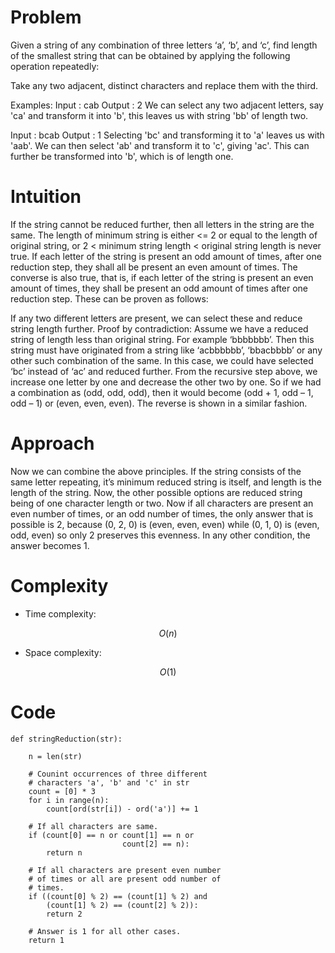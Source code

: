 # Problem
Given a string of any combination of three letters ‘a’, ‘b’, and ‘c’, find length of the smallest string that can be obtained by applying the following operation repeatedly: 

Take any two adjacent, distinct characters and replace them with the third.

Examples:
Input : cab
Output : 2
We can select any two adjacent letters, 
say 'ca' and transform it into 'b', this 
leaves us with string 'bb' of length two.
    
Input : bcab
Output : 1
Selecting 'bc' and transforming it to 'a' 
leaves us with 'aab'. We can then select
'ab' and transform it to 'c', giving 'ac'. 
This can further be transformed into 'b',
which is of length one.

# Intuition
<!-- Describe your first thoughts on how to solve this problem. -->
If the string cannot be reduced further, then all letters in the string are the same.
The length of minimum string is either <= 2 or equal to the length of original string, or 2 < minimum string length < original string length is never true.
If each letter of the string is present an odd amount of times, after one reduction step, they shall all be present an even amount of times. The converse is also true, that is, if each letter of the string is present an even amount of times, they shall be present an odd amount of times after one reduction step.
These can be proven as follows: 

If any two different letters are present, we can select these and reduce string length further.
Proof by contradiction: 
Assume we have a reduced string of length less than original string. For example ‘bbbbbbb’. Then this string must have originated from a string like ‘acbbbbbb’, ‘bbacbbbb’ or any other such combination of the same. In this case, we could have selected ‘bc’ instead of ‘ac’ and reduced further.
From the recursive step above, we increase one letter by one and decrease the other two by one. So if we had a combination as (odd, odd, odd), then it would become (odd + 1, odd – 1, odd – 1) or (even, even, even). The reverse is shown in a similar fashion.

# Approach
<!-- Describe your approach to solving the problem. -->
Now we can combine the above principles. 
If the string consists of the same letter repeating, it’s minimum reduced string is itself, and length is the length of the string. 
Now, the other possible options are reduced string being of one character length or two. Now if all characters are present an even number of times, or an odd number of times, the only answer that is possible is 2, because (0, 2, 0) is (even, even, even) while (0, 1, 0) is (even, odd, even) so only 2 preserves this evenness. 
In any other condition, the answer becomes 1.  

# Complexity
- Time complexity:
<!-- Add your time complexity here, e.g. $$O(n)$$ -->
$$O(n)$$

- Space complexity:
<!-- Add your space complexity here, e.g. $$O(n)$$ -->
$$O(1)$$

# Code
```
def stringReduction(str):
 
    n = len(str)
 
    # Counint occurrences of three different
    # characters 'a', 'b' and 'c' in str
    count = [0] * 3
    for i in range(n):
        count[ord(str[i]) - ord('a')] += 1
 
    # If all characters are same.
    if (count[0] == n or count[1] == n or
                         count[2] == n):
        return n
 
    # If all characters are present even number
    # of times or all are present odd number of
    # times.
    if ((count[0] % 2) == (count[1] % 2) and
        (count[1] % 2) == (count[2] % 2)):
        return 2
 
    # Answer is 1 for all other cases.
    return 1
```